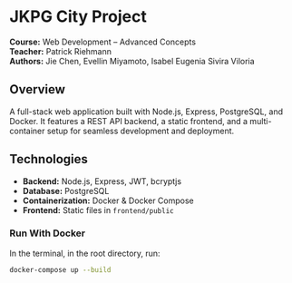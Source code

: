 # JKPG City Project

**Course:** Web Development – Advanced Concepts  
**Teacher:** Patrick Riehmann  
**Authors:** Jie Chen, Evellin Miyamoto, Isabel Eugenia Sivira Viloria

## Overview

A full-stack web application built with Node.js, Express, PostgreSQL, and Docker. It features a REST API backend, a static frontend, and a multi-container setup for seamless development and deployment.

## Technologies

- **Backend:** Node.js, Express, JWT, bcryptjs
- **Database:** PostgreSQL
- **Containerization:** Docker & Docker Compose
- **Frontend:** Static files in `frontend/public`

### Run With Docker

In the terminal, in the root directory, run:

```bash
docker-compose up --build
```

